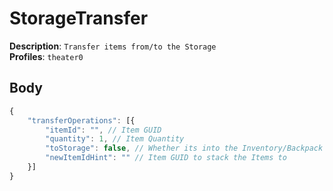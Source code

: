 # StorageTransfer

**Description**: `Transfer items from/to the Storage` \
**Profiles**: `theater0`

## Body

```js
{
    "transferOperations": [{
        "itemId": "", // Item GUID
        "quantity": 1, // Item Quantity
        "toStorage": false, // Whether its into the Inventory/Backpack (then false), or into the Storage (then true)
        "newItemIdHint": "" // Item GUID to stack the Items to
    }]
}
```
